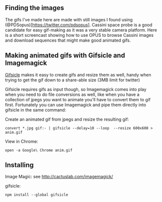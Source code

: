 ## Finding the images

The gifs I've made here are made with still images I found using (@PDSopus)[https://twitter.com/pdsopus]. Cassini space probe is a good candidate for easy gif-making as it was a very stable camera platform. Here is a short screencast showing how to use OPUS to browse Cassini images and download sequences that might make good animated gifs.

## Making animated gifs with Gifsicle and Imagemagick

[Gifsicle](https://www.lcdf.org/gifsicle/) makes it easy to create gifs and resize them as well, handy when trying
to get the gif down to a share-able size (3MB limit for twitter)

Gifsicle requires gifs as input though, so Imagemagick comes into play when you need
to do file conversions as well, like when you have a collection of jpegs you want to
animate you'll have to convert them to gif first. Fortunately you can use Imagemagick
and pipe them directly into gifsicle in the same command:

Create an animated gif from jpegs and resize the resulting gif:

	convert *.jpg gif:- | gifsicle --delay=10 --loop  --resize 600x600 > anim.gif

View in Chrome:

	open -a Google\ Chrome anim.gif


## Installing

Image Magic:
see http://cactuslab.com/imagemagick/

gifsicle:

	npm install --global gifsicle
